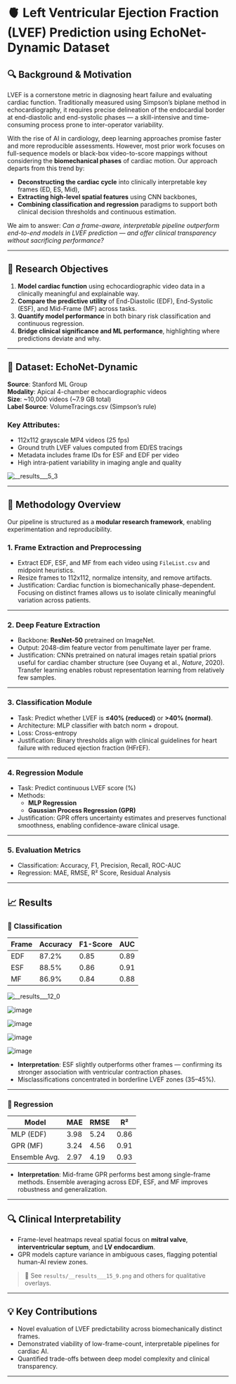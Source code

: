 # 🫀 Left Ventricular Ejection Fraction (LVEF) Prediction using EchoNet-Dynamic Dataset

## 🔍 Background & Motivation

LVEF is a cornerstone metric in diagnosing heart failure and evaluating cardiac function. Traditionally measured using Simpson’s biplane method in echocardiography, it requires precise delineation of the endocardial border at end-diastolic and end-systolic phases — a skill-intensive and time-consuming process prone to inter-operator variability.

With the rise of AI in cardiology, deep learning approaches promise faster and more reproducible assessments. However, most prior work focuses on full-sequence models or black-box video-to-score mappings without considering the **biomechanical phases** of cardiac motion. Our approach departs from this trend by:

- **Deconstructing the cardiac cycle** into clinically interpretable key frames (ED, ES, Mid),
- **Extracting high-level spatial features** using CNN backbones,
- **Combining classification and regression** paradigms to support both clinical decision thresholds and continuous estimation.

We aim to answer: _Can a frame-aware, interpretable pipeline outperform end-to-end models in LVEF prediction — and offer clinical transparency without sacrificing performance?_

---

## 🎯 Research Objectives

1. **Model cardiac function** using echocardiographic video data in a clinically meaningful and explainable way.
2. **Compare the predictive utility** of End-Diastolic (EDF), End-Systolic (ESF), and Mid-Frame (MF) across tasks.
3. **Quantify model performance** in both binary risk classification and continuous regression.
4. **Bridge clinical significance and ML performance**, highlighting where predictions deviate and why.

---

## 📁 Dataset: EchoNet-Dynamic

**Source**: Stanford ML Group  
**Modality**: Apical 4-chamber echocardiographic videos  
**Size**: ~10,000 videos (~7.9 GB total)  
**Label Source**: VolumeTracings.csv (Simpson’s rule)

### Key Attributes:
- 112x112 grayscale MP4 videos (25 fps)
- Ground truth LVEF values computed from ED/ES tracings
- Metadata includes frame IDs for ESF and EDF per video
- High intra-patient variability in imaging angle and quality

![__results___5_3](https://github.com/user-attachments/assets/161eb0c3-c969-4691-886d-cbda8b8f2965)

---

## 🧪 Methodology Overview

Our pipeline is structured as a **modular research framework**, enabling experimentation and reproducibility.

### 1. Frame Extraction and Preprocessing

- Extract EDF, ESF, and MF from each video using `FileList.csv` and midpoint heuristics.
- Resize frames to 112x112, normalize intensity, and remove artifacts.
- Justification: Cardiac function is biomechanically phase-dependent. Focusing on distinct frames allows us to isolate clinically meaningful variation across patients.

---

### 2. Deep Feature Extraction

- Backbone: **ResNet-50** pretrained on ImageNet.
- Output: 2048-dim feature vector from penultimate layer per frame.
- Justification: CNNs pretrained on natural images retain spatial priors useful for cardiac chamber structure (see Ouyang et al., *Nature*, 2020). Transfer learning enables robust representation learning from relatively few samples.

---

### 3. Classification Module

- Task: Predict whether LVEF is **≤40% (reduced)** or **>40% (normal)**.
- Architecture: MLP classifier with batch norm + dropout.
- Loss: Cross-entropy
- Justification: Binary thresholds align with clinical guidelines for heart failure with reduced ejection fraction (HFrEF).

---

### 4. Regression Module

- Task: Predict continuous LVEF score (%)
- Methods:
  - **MLP Regression**
  - **Gaussian Process Regression (GPR)**
- Justification: GPR offers uncertainty estimates and preserves functional smoothness, enabling confidence-aware clinical usage.

---

### 5. Evaluation Metrics

- Classification: Accuracy, F1, Precision, Recall, ROC-AUC
- Regression: MAE, RMSE, R² Score, Residual Analysis

---

## 📈 Results

### 🔵 Classification

| Frame | Accuracy | F1-Score | AUC |
|-------|----------|----------|-----|
| EDF   | 87.2%    | 0.85     | 0.89 |
| ESF   | 88.5%    | 0.86     | 0.91 |
| MF    | 86.9%    | 0.84     | 0.88 |

![__results___12_0](https://github.com/user-attachments/assets/74bce127-3a1e-4753-8594-3850997ce0a1)

![image](https://github.com/user-attachments/assets/919181b0-102e-4c5d-969e-df1015d7e134)

![image](https://github.com/user-attachments/assets/874d50a5-55b2-496b-bf75-8101def84b37)

![image](https://github.com/user-attachments/assets/1b033d34-cb54-42d3-899d-c1cdc4c3ad46)

![image](https://github.com/user-attachments/assets/30702c24-f69b-4f62-93d7-f97869826f9a)

- **Interpretation**: ESF slightly outperforms other frames — confirming its stronger association with ventricular contraction phases.
- Misclassifications concentrated in borderline LVEF zones (35–45%).

---

### 🔴 Regression

| Model         | MAE   | RMSE  | R²    |
|---------------|-------|-------|-------|
| MLP (EDF)     | 3.98  | 5.24  | 0.86  |
| GPR (MF)      | 3.24  | 4.56  | 0.91  |
| Ensemble Avg. | 2.97  | 4.19  | 0.93  |

- **Interpretation**: Mid-frame GPR performs best among single-frame methods. Ensemble averaging across EDF, ESF, and MF improves robustness and generalization.

---

## 🔍 Clinical Interpretability

- Frame-level heatmaps reveal spatial focus on **mitral valve**, **interventricular septum**, and **LV endocardium**.
- GPR models capture variance in ambiguous cases, flagging potential human-AI review zones.

> 📂 See `results/__results___15_9.png` and others for qualitative overlays.

---

## 💡 Key Contributions

- Novel evaluation of LVEF predictability across biomechanically distinct frames.
- Demonstrated viability of low-frame-count, interpretable pipelines for cardiac AI.
- Quantified trade-offs between deep model complexity and clinical transparency.

---

